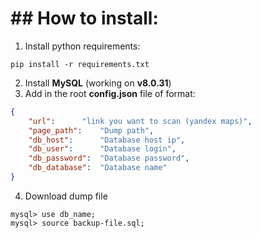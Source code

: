 # ## How to install:

1. Install python requirements:

```
pip install -r requirements.txt
```

2. Install **MySQL** (working on **v8.0.31**)
3. Add in the root **config.json** file of format:

```json
{
    "url": 		"link you want to scan (yandex maps)",
    "page_path": 	"Dump path",
    "db_host": 		"Database host ip",
    "db_user": 		"Database login",
    "db_password": 	"Database password",
    "db_database": 	"Database name"
}
```

4. Download dump file

```
mysql> use db_name;
mysql> source backup-file.sql;
```
